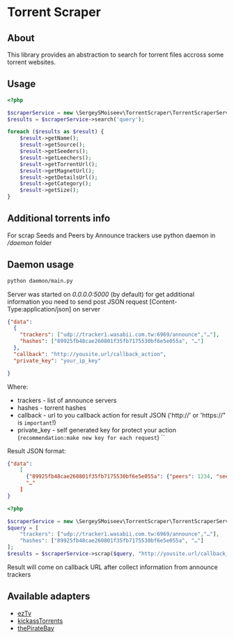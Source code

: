 Torrent Scraper
===============

## About
This library provides an abstraction to search for torrent files accross some torrent websites.

## Usage
```php
<?php

$scraperService = new \SergeySMoiseev\TorrentScraper\TorrentScraperService([TorrentScraperService::EZTV, TorrentScraperService::KICKASS]);
$results = $scraperService->search('query');

foreach ($results as $result) {
	$result->getName();
    $result->getSource();
    $result->getSeeders();
    $result->getLeechers();
    $result->getTorrentUrl();
    $result->getMagnetUrl();
    $result->getDetailsUrl();
    $result->getCategory();
    $result->getSize();
}
```


## Additional torrents info

For scrap Seeds and Peers by Announce trackers use python daemon in */daemon* folder

## Daemon usage
```bash
python daemon/main.py 
```
Server was started on *0.0.0.0:5000* (by default)
for get additional information you need to send post JSON request [Content-Type:application/json] on server
```json
{"data":
  {
    "trackers": ["udp://tracker1.wasabii.com.tw:6969/announce","…"],
    "hashes": ["89925fb48cae260801f35fb7175530bf6e5e055a", "…"]
  },
  "callback": "http://yousite.url/callback_action",
  "private_key": "your_ip_key" 

}
```
Where: 
- trackers - list of announce servers
- hashes - torrent hashes
- callback - url to you callback action for result JSON ('http://' or 'https://" is `important`!) 
- private_key - self generated key for protect your action (`recommendation:make new key for each request`)
``

Result JSON format:
```json
{"data":
    [
      {"89925fb48cae260801f35fb7175530bf6e5e055a": {"peers": 1234, "seeds": 4321},
      "…"
    ]
}
```

```php
<?php

$scraperService = new \SergeySMoiseev\TorrentScraper\TorrentScraperService();
$query = [
    "trackers": ["udp://tracker1.wasabii.com.tw:6969/announce","…"],
    "hashes": ["89925fb48cae260801f35fb7175530bf6e5e055a", "…"]
];
$results = $scraperService->scrap($query, "http://yousite.url/callback_action", "your_ip_key");

```
Result will come on callback URL after collect information from announce trackers

## Available adapters

* [ezTv](https://eztv.ag/)
* [kickassTorrents](http://kickass.to)
* [thePirateBay](http://thepiratebay.se)
